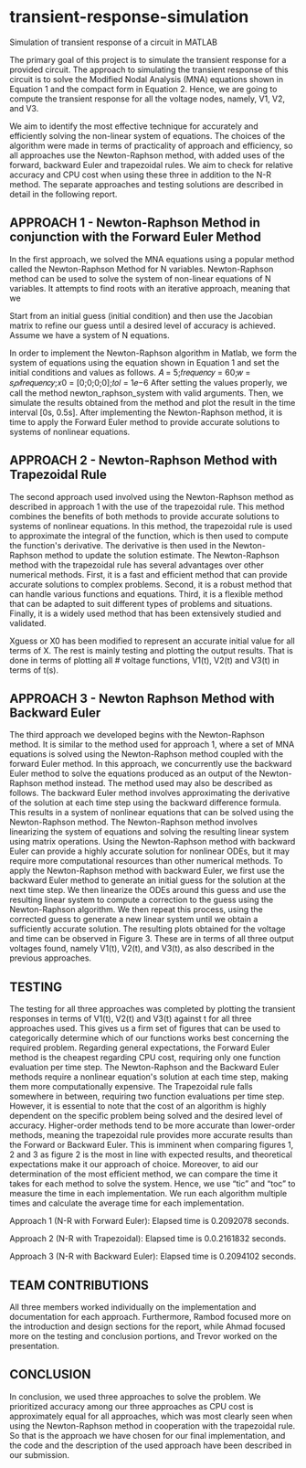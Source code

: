 # transient-response-simulation
Simulation of transient response of a circuit in MATLAB

The primary goal of this project is to simulate the transient response for a provided circuit. The approach to simulating the transient response of this circuit is to solve the Modified Nodal Analysis (MNA) equations shown in Equation 1 and the compact form in Equation 2. Hence, we are going to compute the transient response for all the voltage nodes, namely, V1, V2, and V3.

We aim to identify the most effective technique for accurately and efficiently solving the non-linear system of equations. The choices of the algorithm were made in terms of practicality of approach and efficiency, so all approaches use the Newton-Raphson method, with added uses of the forward, backward Euler and trapezoidal rules. We aim to check for relative accuracy and CPU cost when using these three in addition to the N-R method. The separate approaches and testing solutions are described in detail in the following report.

## APPROACH 1 - Newton-Raphson Method in conjunction with the Forward Euler Method
In the first approach, we solved the MNA equations using a popular method called the Newton-Raphson Method for N variables. Newton-Raphson method can be used to solve the system of non-linear equations of N variables. It attempts to find roots with an iterative approach, meaning that we

   
Start from an initial guess (initial condition) and then use the Jacobian matrix to refine our guess until a desired level of accuracy is achieved. Assume we have a system of N equations.

In order to implement the Newton-Raphson algorithm in Matlab, we form the system of equations using the equation shown in Equation 1 and set the initial conditions and values as follows.
𝐴 = 5;𝑓𝑟𝑒𝑞𝑢𝑒𝑛𝑐𝑦 = 60;𝑤 = 𝑠*𝑝𝑖*𝑓𝑟𝑒𝑞𝑢𝑒𝑛𝑐𝑦;𝑥0 = [0;0;0;0];𝑡𝑜𝑙 = 1𝑒−6 After setting the values properly, we call the method newton_raphson_system with valid arguments. Then, we simulate the results obtained from the method and plot the result in the time interval [0s, 0.5s]. After implementing the Newton-Raphson method, it is time to apply the Forward Euler method to provide accurate solutions to systems of nonlinear equations.

## APPROACH 2 - Newton-Raphson Method with Trapezoidal Rule
The second approach used involved using the Newton-Raphson method as described in approach 1 with the use of the trapezoidal rule. This method combines the benefits of both methods to provide accurate solutions to systems of nonlinear equations. In this method, the trapezoidal rule is used to approximate the integral of the function, which is then used to compute the function's derivative. The derivative is then used in the Newton-Raphson method to update the solution estimate. The Newton-Raphson method with the trapezoidal rule has several advantages over other numerical methods. First, it is a fast and efficient method that can provide accurate solutions to complex problems. Second, it is a robust method that can handle various functions and equations. Third, it is a flexible method that can be adapted to suit different types of problems and situations. Finally, it is a widely used method that has been extensively studied and validated.

Xguess or X0 has been modified to represent an accurate initial value for all terms of X. The rest is mainly testing and plotting the output results. That is done in terms of plotting all # voltage functions, V1(t), V2(t) and V3(t) in terms of t(s). 

## APPROACH 3 - Newton Raphson Method with Backward Euler
The third approach we developed begins with the Newton-Raphson method. It is similar to the method used for approach 1, where a set of MNA equations is solved using the Newton-Raphson method coupled with the forward Euler method. In this approach, we concurrently use the backward Euler method to solve the equations produced as an output of the Newton-Raphson method instead. The method used may also be described as follows.
The backward Euler method involves approximating the derivative of the solution at each time step using the backward difference formula. This results in a system of nonlinear equations that can be solved using the Newton-Raphson method. The Newton-Raphson method involves linearizing the system of equations and solving the resulting linear system using matrix operations. Using the Newton-Raphson method with backward Euler can provide a highly accurate solution for nonlinear ODEs, but it may require more computational resources than other numerical methods.
To apply the Newton-Raphson method with backward Euler, we first use the backward Euler method to generate an initial guess for the solution at the next time step. We then linearize the ODEs around this guess and use the resulting linear system to compute a correction to the guess using the Newton-Raphson algorithm. We then repeat this process, using the corrected guess to generate a new linear system until we obtain a sufficiently accurate solution. The resulting plots obtained for the voltage and time can be observed in Figure 3. These are in terms of all three output voltages found, namely V1(t), V2(t), and V3(t), as also described in the previous approaches.

## TESTING
The testing for all three approaches was completed by plotting the transient responses in terms of V1(t), V2(t) and V3(t) against t for all three approaches used. This gives us a firm set of figures that can be used to categorically determine which of our functions works best concerning the required problem. Regarding general expectations, the Forward Euler method is the cheapest regarding CPU cost, requiring only one function evaluation per time step. The Newton-Raphson and the Backward Euler methods require a nonlinear equation's solution at each time step, making them more computationally expensive. The Trapezoidal rule falls somewhere in between, requiring two function evaluations per time step.
However, it is essential to note that the cost of an algorithm is highly dependent on the specific problem being solved and the desired level of accuracy. Higher-order methods tend to be more accurate than lower-order methods, meaning the trapezoidal rule provides more accurate results than the Forward or Backward Euler. This is imminent when comparing figures 1, 2 and 3 as figure 2 is the most in line with expected results, and theoretical expectations make it our approach of choice.
Moreover, to aid our determination of the most efficient method, we can compare the time it takes for each method to solve the system. Hence, we use “tic” and “toc” to measure the time in each implementation. We run each algorithm multiple times and calculate the average time for each implementation.

Approach 1 (N-R with Forward Euler): Elapsed time is 0.2092078 seconds.

Approach 2 (N-R with Trapezoidal): Elapsed time is 0.0.2161832 seconds.

Approach 3 (N-R with Backward Euler): Elapsed time is 0.2094102 seconds.

## TEAM CONTRIBUTIONS
All three members worked individually on the implementation and documentation for each approach. Furthermore, Rambod focused more on the introduction and design sections for the report, while Ahmad focused more on the testing and conclusion portions, and Trevor worked on the presentation.

## CONCLUSION
In conclusion, we used three approaches to solve the problem. We prioritized accuracy among our three approaches as CPU cost is approximately equal for all approaches, which was most clearly seen when using the Newton-Raphson method in cooperation with the trapezoidal rule. So that is the approach we have chosen for our final implementation, and the code and the description of the used approach have been described in our submission.
